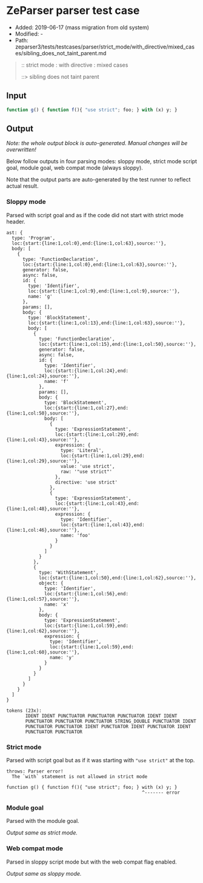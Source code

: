 # ZeParser parser test case

- Added: 2019-06-17 (mass migration from old system)
- Modified: -
- Path: zeparser3/tests/testcases/parser/strict_mode/with_directive/mixed_cases/sibling_does_not_taint_parent.md

> :: strict mode : with directive : mixed cases
>
> ::> sibling does not taint parent

## Input

`````js
function g() { function f(){ "use strict"; foo; } with (x) y; }
`````

## Output

_Note: the whole output block is auto-generated. Manual changes will be overwritten!_

Below follow outputs in four parsing modes: sloppy mode, strict mode script goal, module goal, web compat mode (always sloppy).

Note that the output parts are auto-generated by the test runner to reflect actual result.

### Sloppy mode

Parsed with script goal and as if the code did not start with strict mode header.

`````
ast: {
  type: 'Program',
  loc:{start:{line:1,col:0},end:{line:1,col:63},source:''},
  body: [
    {
      type: 'FunctionDeclaration',
      loc:{start:{line:1,col:0},end:{line:1,col:63},source:''},
      generator: false,
      async: false,
      id: {
        type: 'Identifier',
        loc:{start:{line:1,col:9},end:{line:1,col:9},source:''},
        name: 'g'
      },
      params: [],
      body: {
        type: 'BlockStatement',
        loc:{start:{line:1,col:13},end:{line:1,col:63},source:''},
        body: [
          {
            type: 'FunctionDeclaration',
            loc:{start:{line:1,col:15},end:{line:1,col:50},source:''},
            generator: false,
            async: false,
            id: {
              type: 'Identifier',
              loc:{start:{line:1,col:24},end:{line:1,col:24},source:''},
              name: 'f'
            },
            params: [],
            body: {
              type: 'BlockStatement',
              loc:{start:{line:1,col:27},end:{line:1,col:50},source:''},
              body: [
                {
                  type: 'ExpressionStatement',
                  loc:{start:{line:1,col:29},end:{line:1,col:43},source:''},
                  expression: {
                    type: 'Literal',
                    loc:{start:{line:1,col:29},end:{line:1,col:29},source:''},
                    value: 'use strict',
                    raw: '"use strict"'
                  },
                  directive: 'use strict'
                },
                {
                  type: 'ExpressionStatement',
                  loc:{start:{line:1,col:43},end:{line:1,col:48},source:''},
                  expression: {
                    type: 'Identifier',
                    loc:{start:{line:1,col:43},end:{line:1,col:46},source:''},
                    name: 'foo'
                  }
                }
              ]
            }
          },
          {
            type: 'WithStatement',
            loc:{start:{line:1,col:50},end:{line:1,col:62},source:''},
            object: {
              type: 'Identifier',
              loc:{start:{line:1,col:56},end:{line:1,col:57},source:''},
              name: 'x'
            },
            body: {
              type: 'ExpressionStatement',
              loc:{start:{line:1,col:59},end:{line:1,col:62},source:''},
              expression: {
                type: 'Identifier',
                loc:{start:{line:1,col:59},end:{line:1,col:60},source:''},
                name: 'y'
              }
            }
          }
        ]
      }
    }
  ]
}

tokens (23x):
       IDENT IDENT PUNCTUATOR PUNCTUATOR PUNCTUATOR IDENT IDENT
       PUNCTUATOR PUNCTUATOR PUNCTUATOR STRING_DOUBLE PUNCTUATOR IDENT
       PUNCTUATOR PUNCTUATOR IDENT PUNCTUATOR IDENT PUNCTUATOR IDENT
       PUNCTUATOR PUNCTUATOR
`````

### Strict mode

Parsed with script goal but as if it was starting with `"use strict"` at the top.

`````
throws: Parser error!
  The `with` statement is not allowed in strict mode

function g() { function f(){ "use strict"; foo; } with (x) y; }
                                                  ^------- error
`````


### Module goal

Parsed with the module goal.

_Output same as strict mode._

### Web compat mode

Parsed in sloppy script mode but with the web compat flag enabled.

_Output same as sloppy mode._
